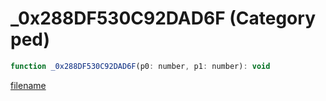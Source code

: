 # _0x288DF530C92DAD6F (Category ped)

```js
function _0x288DF530C92DAD6F(p0: number, p1: number): void
```

[filename](_0x288DF530C92DAD6F_m.md ':include')